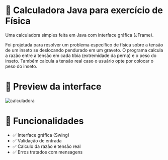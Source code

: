 # 🧮 Calculadora Java para exercício de Física

Uma calculadora simples feita em Java com interface gráfica (JFrame).

Foi projetada para resolver um problema específico de física sobre a tensão de um inseto se deslocando pendurado em um graveto.
O programa calcula a razão entre a tensão em cada tíbia (extremidade da perna) e o peso do inseto. Também calcula a tensão real
caso o usuário opte por colocar o peso do inseto.


# 📸 Preview da interface

![calculadora](https://github.com/user-attachments/assets/68e6f7e5-e868-4165-a54f-8d61a7c8430d)


# 🚀 Funcionalidades

- ✅ Interface gráfica (Swing)
- ✅ Validação de entrada
- ✅ Calculo da razão e tensão real
- ✅ Erros tratados com mensagens
